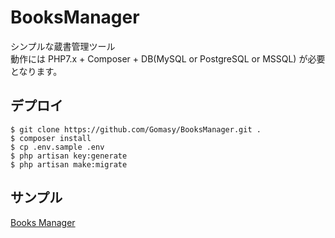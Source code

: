 # BooksManager
シンプルな蔵書管理ツール  
動作には PHP7.x + Composer + DB(MySQL or PostgreSQL or MSSQL) が必要となります。  

## デプロイ
    $ git clone https://github.com/Gomasy/BooksManager.git .
    $ composer install
    $ cp .env.sample .env
    $ php artisan key:generate
    $ php artisan make:migrate

## サンプル
[Books Manager](https://books.gomasy.jp/)
